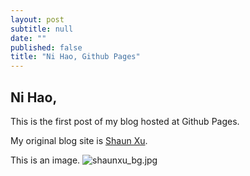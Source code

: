 ```yaml
---
layout: post
subtitle: null
date: ""
published: false
title: "Ni Hao, Github Pages"
---
```


## Ni Hao,

This is the first post of my blog hosted at Github Pages.

My original blog site is [Shaun Xu](http://www.geekswithblogs.net/shaunxu).

This is an image. ![shaunxu_bg.jpg]({{site.baseurl}}/img/shaunxu_bg.jpg)





